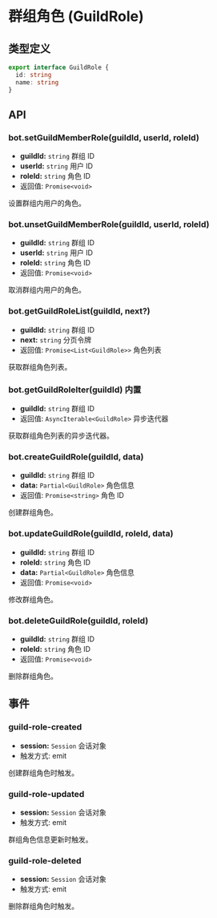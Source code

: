 # 群组角色 (GuildRole)

## 类型定义

```ts
export interface GuildRole {
  id: string
  name: string
}
```

## API

### bot.setGuildMemberRole(guildId, userId, roleId)

- **guildId:** `string` 群组 ID
- **userId:** `string` 用户 ID
- **roleId:** `string` 角色 ID
- 返回值: `Promise<void>`

设置群组内用户的角色。

### bot.unsetGuildMemberRole(guildId, userId, roleId)

- **guildId:** `string` 群组 ID
- **userId:** `string` 用户 ID
- **roleId:** `string` 角色 ID
- 返回值: `Promise<void>`

取消群组内用户的角色。

### bot.getGuildRoleList(guildId, next?)

- **guildId:** `string` 群组 ID
- **next:** `string` 分页令牌
- 返回值: `Promise<List<GuildRole>>` 角色列表

获取群组角色列表。

### bot.getGuildRoleIter(guildId) <badge>内置</badge>

- **guildId:** `string` 群组 ID
- 返回值: `AsyncIterable<GuildRole>` 异步迭代器

获取群组角色列表的异步迭代器。

### bot.createGuildRole(guildId, data)

- **guildId:** `string` 群组 ID
- **data:** `Partial<GuildRole>` 角色信息
- 返回值: `Promise<string>` 角色 ID

创建群组角色。

### bot.updateGuildRole(guildId, roleId, data)

- **guildId:** `string` 群组 ID
- **roleId:** `string` 角色 ID
- **data:** `Partial<GuildRole>` 角色信息
- 返回值: `Promise<void>`

修改群组角色。

### bot.deleteGuildRole(guildId, roleId)

- **guildId:** `string` 群组 ID
- **roleId:** `string` 角色 ID
- 返回值: `Promise<void>`

删除群组角色。

## 事件

### guild-role-created

- **session:** `Session` 会话对象
- 触发方式: emit

创建群组角色时触发。

### guild-role-updated

- **session:** `Session` 会话对象
- 触发方式: emit

群组角色信息更新时触发。

### guild-role-deleted

- **session:** `Session` 会话对象
- 触发方式: emit

删除群组角色时触发。
